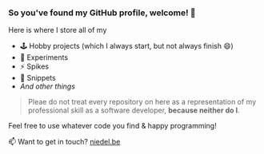 ### So you've found my GitHub profile, welcome! 👋

Here is where I store all of my
- 🕹️ Hobby projects (which I always start, but not always finish 😄)
- 🧪 Experiments
- ⚡ Spikes
- 📄 Snippets
- _And other things_

> Pleae do not treat every repository on here as a representation of my professional skill as a software developer, **because neither do I**. 

Feel free to use whatever code you find & happy programming!
 
📫 Want to get in touch? [niedel.be](https://niedel.be)

<!--
**nielsdelestinne/nielsdelestinne** is a ✨ _special_ ✨ repository because its `README.md` (this file) appears on your GitHub profile.
-->
